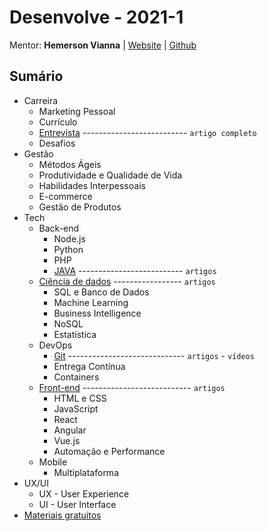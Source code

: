 # Desenvolve - 2021-1

[//]: # (Período: 17/02 a 30/06)

Mentor: **Hemerson Vianna** | [Website](https://hemersonvianna.com.br/) | [Github](https://github.com/ui2code)

## Sumário

- Carreira
  - Marketing Pessoal
  - Currículo
  - [Entrevista](./career/INTERVIEW.md) -------------------------- `artigo completo`
  - Desafios
- Gestão
  - Métodos Ágeis
  - Produtividade e Qualidade de Vida
  - Habilidades Interpessoais
  - E-commerce
  - Gestão de Produtos
- Tech
  - Back-end
    - Node.js
    - Python
    - PHP
    - [JAVA](./tech/back-end/java/README.md) -------------------------- `artigos`
  - [Ciência de dados](./tech/data-science/README.md) ----------------- `artigos`
    - SQL e Banco de Dados
    - Machine Learning
    - Business Intelligence
    - NoSQL
    - Estatística
  - DevOps
    - [Git](./tech/dev-ops/git/README.md) ----------------------------- `artigos` - `vídeos`
    - Entrega Contínua
    - Containers
  - [Front-end](./tech/front-end/README.md) --------------------------- `artigos`
    - HTML e CSS
    - JavaScript
    - React
    - Angular
    - Vue.js
    - Automação e Performance
  - Mobile
    - Multiplataforma
- UX/UI
  - UX - User Experience
  - UI - User Interface
- [Materiais gratuitos](./AWESOME.md)
